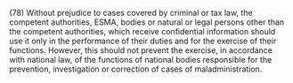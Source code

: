 (78) Without prejudice to cases covered by criminal or tax law, the competent authorities, ESMA, bodies or natural or legal persons other than the competent authorities, which receive confidential information should use it only in the performance of their duties and for the exercise of their functions. However, this should not prevent the exercise, in accordance with national law, of the functions of national bodies responsible for the prevention, investigation or correction of cases of maladministration.